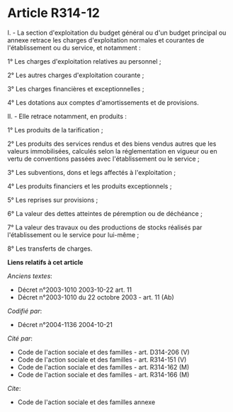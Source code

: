 # Article R314-12

I. - La section d'exploitation du budget général ou d'un budget principal ou annexe retrace les charges d'exploitation
normales et courantes de l'établissement ou du service, et notamment :

1° Les charges d'exploitation relatives au personnel ;

2° Les autres charges d'exploitation courante ;

3° Les charges financières et exceptionnelles ;

4° Les dotations aux comptes d'amortissements et de provisions.

II. - Elle retrace notamment, en produits :

1° Les produits de la tarification ;

2° Les produits des services rendus et des biens vendus autres que les valeurs immobilisées, calculés selon la réglementation
en vigueur ou en vertu de conventions passées avec l'établissement ou le service ;

3° Les subventions, dons et legs affectés à l'exploitation ;

4° Les produits financiers et les produits exceptionnels ;

5° Les reprises sur provisions ;

6° La valeur des dettes atteintes de péremption ou de déchéance ;

7° La valeur des travaux ou des productions de stocks réalisés par l'établissement ou le service pour lui-même ;

8° Les transferts de charges.

**Liens relatifs à cet article**

_Anciens textes_:

  - Décret n°2003-1010 2003-10-22 art. 11
  - Décret n°2003-1010 du 22 octobre 2003 - art. 11 (Ab)

_Codifié par_:

  - Décret n°2004-1136 2004-10-21

_Cité par_:

  - Code de l'action sociale et des familles - art. D314-206 (V)
  - Code de l'action sociale et des familles - art. R314-151 (V)
  - Code de l'action sociale et des familles - art. R314-162 (M)
  - Code de l'action sociale et des familles - art. R314-166 (M)

_Cite_:

  - Code de l'action sociale et des familles annexe
